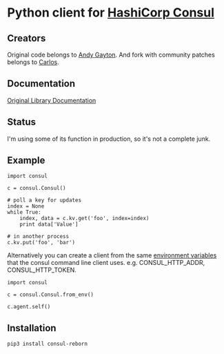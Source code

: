 # Python client for [HashiCorp Consul](http://www.consul.io/)

## Creators
Original code belongs to [Andy Gayton](https://github.com/cablehead).
And fork with community patches belongs to [Carlos](https://github.com/nzlosh).

## Documentation
[Original Library Documentation](https://python-consul.readthedocs.io)

## Status
I'm using some of its function in production, so it's not a complete junk.

## Example
``` {.sourceCode .python}
import consul

c = consul.Consul()

# poll a key for updates
index = None
while True:
    index, data = c.kv.get('foo', index=index)
    print data['Value']

# in another process
c.kv.put('foo', 'bar')
```

Alternatively you can create a client from the same [environment
variables](https://www.consul.io/docs/commands/index.html#environment-variables) that the consul command line client uses. e.g.
CONSUL\_HTTP\_ADDR, CONSUL\_HTTP\_TOKEN.

``` {.sourceCode .python}
import consul

c = consul.Consul.from_env()

c.agent.self()
```

## Installation
```
pip3 install consul-reborn
```
